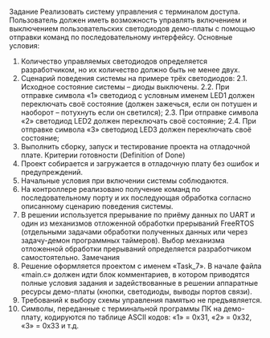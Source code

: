 Задание
Реализовать систему управления с терминалом доступа. Пользователь должен иметь возможность 
управлять включением и выключением пользовательских светодиодов демо-платы с помощью отправки 
команд по последовательному интерфейсу. Основные условия: 
1. Количество управляемых светодиодов определяется разработчиком, но их количество должно быть 
не менее двух. 
2. Сценарий поведения системы на примере трёх светодиодов: 
2.1. Исходное состояние системы – диоды выключены. 
2.2. При отправке символа «1» светодиод с условным именем LED1 должен переключать своё 
состояние (должен зажечься, если он потушен и наоборот – потухнуть если он светился); 
2.3. При отправке символа «2» светодиод LED2 должен переключать своё состояние; 
2.4. При отправке символа «3» светодиод LED3 должен переключать своё состояние; 
3. Выполнить сборку, запуск и тестирование проекта на отладочной плате. 
Критерии готовности (Definition of Done) 
1. Проект собирается и загружается в отладочную плату без ошибок и предупреждений. 
2. Начальные условия при включении системы соблюдаются. 
3. На контроллере реализовано получение команд по последовательному порту и их последующая 
обработка согласно описанному сценарию поведения системы. 
4. В решении используется прерывание по приёму данных по UART и один из механизмов отложенной 
обработки прерываний FreeRTOS (отдельными задачами обработки полученных данных или через 
задачу-демон программных таймеров). Выбор механизма отложенной обработки прерываний 
определяется разработчиком самостоятельно. 
Замечания 
1. Решение оформляется проектом с именем «Task_7». В начале файла «main.c» должен идти блок 
комментариев, в котором приводятся полные условия задания и задействованные в решении 
аппаратные ресурсы демо-платы (кнопки, светодиоды, выводы портов связи). 
2. Требований к выбору схемы управления памятью не предъявляется. 
3. Символы, переданные с терминальной программы ПК на демо-плату, кодируются по таблице ASCII 
кодов: «1» = 0x31, «2» = 0x32, «3» = 0x33 и т.д.